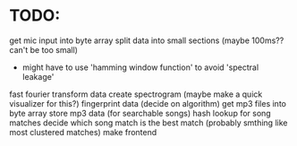 # TODO:
get mic input into byte array
split data into small sections (maybe 100ms?? can't be too small)
- might have to use 'hamming window function' to avoid 'spectral leakage'

fast fourier transform data
create spectrogram (maybe make a quick visualizer for this?)
fingerprint data (decide on algorithm)
get mp3 files into byte array
store mp3 data (for searchable songs)
hash lookup for song matches
decide which song match is the best match (probably smthing like most clustered matches)
make frontend
